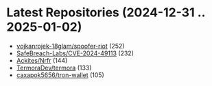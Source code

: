 # Latest Repositories (2024-12-31 .. 2025-01-02)

- [vojkanrojek-18glam/spoofer-riot](https://github.com/vojkanrojek-18glam/spoofer-riot) (252)
- [SafeBreach-Labs/CVE-2024-49113](https://github.com/SafeBreach-Labs/CVE-2024-49113) (232)
- [Ackites/Nrfr](https://github.com/Ackites/Nrfr) (144)
- [TermoraDev/termora](https://github.com/TermoraDev/termora) (133)
- [caxapok5656/tron-wallet](https://github.com/caxapok5656/tron-wallet) (105)

